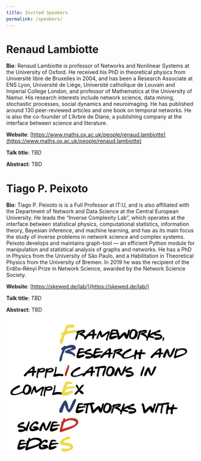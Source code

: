 ```yaml
---
title: Invited Speakers
permalink: /speakers/
---
```

# Renaud Lambiotte
**Bio**: Renaud Lambiotte is professor of Networks and Nonlinear Systems at the University of Oxford. He received his PhD in theoretical physics from Université libre de Bruxelles in 2004, and has been a Research Associate at ENS Lyon, Université de Liège, Université catholique de Louvain and Imperial College London, and professor of Mathematics at the University of Namur.
His research interests include network science, data mining, stochastic processes, social dynamics and neuroimaging. He has published around 130 peer-reviewed articles and one book on temporal networks. He is also the co-founder of L’Arbre de Diane, a publishing company at the interface between science and literature.

**Website**: [https://www.maths.ox.ac.uk/people/renaud.lambiotte](https://www.maths.ox.ac.uk/people/renaud.lambiotte)

**Talk title**: *TBD*

**Abstract**: TBD

# Tiago P. Peixoto

**Bio**: Tiago P. Peixoto is is a Full Professor at IT:U, and is also affiliated with the Department of Network and Data Science at the Central European University. He leads the “Inverse Complexity Lab”, which operates at the interface between statistical physics, computational statistics, information theory, Bayesian inference, and machine learning, and has as its main focus the study of inverse problems in network science and complex systems. Peixoto develops and maintains graph-tool — an efficient Python module for manipulation and statistical analysis of graphs and networks. He has a PhD in Physics from the University of São Paulo, and a Habilitation in Theoretical Physics from the University of Bremen. In 2019 he was the recipient of the Erdős–Rényi Prize in Network Science, awarded by the Network Science Society.

**Website**: [https://skewed.de/lab/](https://skewed.de/lab/)

**Talk title**: *TBD*

**Abstract**: TBD

![Abstract Submission](/assets/logo.png)
